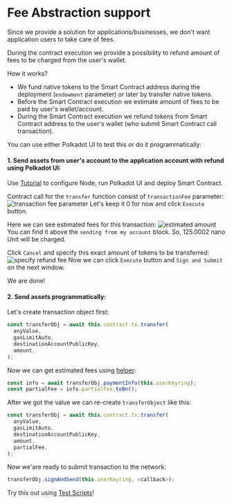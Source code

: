 # Fee Abstraction support
Since we provide a solution for applications/businesses, we don't want application users to take care of fees. 

During the contract execution we provide a possibility to refund amount of fees to be charged from the user's wallet.

How it works?
* We fund native tokens to the Smart Contract address during the deployment (`endowment` parameter) or later by transfer native tokens.
* Before the Smart Contract execution we estimate amount of fees to be paid by user's wallet/account.
* During the Smart Contract execution we refund tokens from Smart Contract address to the user's wallet (who submit Smart Contract call transaction).

You can use either Polkadot UI to test this or do it programmatically:
#### 1. Send assets from user's account to the application account with refund using Polkadot UI:

Use [Tutorial](./tutorial.md) to configure Node, run Polkadot UI and deploy Smart Contract.

Contract call for the `transfer` function consist of `transactionFee` parameter:
![transaction fee parameter](https://staticassetsshare.s3-us-west-2.amazonaws.com/Screenshot+from+2021-01-12+14-05-47.png)
Let's keep it 0 for now and click `Execute` button.

Here we can see estimated fees for this transaction:
![estimated amount](https://staticassetsshare.s3-us-west-2.amazonaws.com/Screenshot+from+2021-01-12+14-06-03.png)
You can find it above the `sending from my account` block. So, 125.0002 nano Unit will be charged.

Click `Cancel` and specify this exact amount of tokens to be transferred:
![specify refund fee](https://staticassetsshare.s3-us-west-2.amazonaws.com/Screenshot+from+2021-01-12+14-06-22.png)
Now we can click `Execute` button and `Sign and Submit` on the next window.

We are done!

#### 2. Send assets programmatically:

Let's create transaction object first:
```javascript
const transferObj = await this.contract.tx.transfer(
  anyValue,
  gasLimitAuto,
  destinationAccountPublicKey,
  amount,
);
```
Now we can get estimated fees using [helper](https://polkadot.js.org/docs/api/cookbook/tx/#how-do-i-estimate-the-transaction-fees):
```javascript
const info = await transferObj.paymentInfo(this.userKeyring);
const partialFee = info.partialFee.toBn();
```
After we got the value we can re-create `transferObject` like this:
```javascript
const transferObj = await this.contract.tx.transfer(
  anyValue,
  gasLimitAuto,
  destinationAccountPublicKey,
  amount,
  partialFee,
);
```

Now we'are ready to submit transaction to the network:
```javascript
transferObj.signAndSend(this.userKeyring, <callback>);
```

Try this out using [Test Scripts](https://github.com/Cerebellum-Network/test-scripts)!
